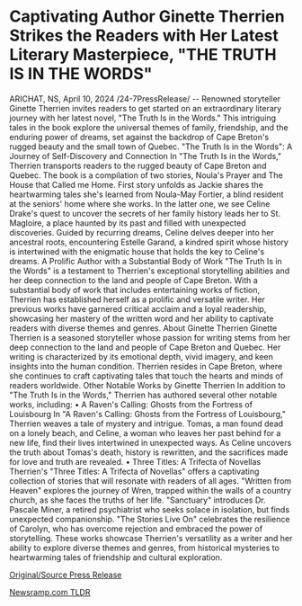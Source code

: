# Captivating Author Ginette Therrien Strikes the Readers with Her Latest Literary Masterpiece, "THE TRUTH IS IN THE WORDS"

ARICHAT, NS, April 10, 2024 /24-7PressRelease/ -- Renowned storyteller Ginette Therrien invites readers to get started on an extraordinary literary journey with her latest novel, "The Truth Is in the Words." This intriguing tales in the book explore the universal themes of family, friendship, and the enduring power of dreams, set against the backdrop of Cape Breton's rugged beauty and the small town of Quebec.  "The Truth Is in the Words": A Journey of Self-Discovery and Connection In "The Truth Is in the Words," Therrien transports readers to the rugged beauty of Cape Breton and Quebec. The book is a compilation of two stories, Noula's Prayer and The House that Called me Home. First story unfolds as Jackie shares the heartwarming tales she's learned from Noula-May Fortier, a blind resident at the seniors' home where she works. In the latter one, we see Celine Drake's quest to uncover the secrets of her family history leads her to St. Magloire, a place haunted by its past and filled with unexpected discoveries. Guided by recurring dreams, Celine delves deeper into her ancestral roots, encountering Estelle Garand, a kindred spirit whose history is intertwined with the enigmatic house that holds the key to Celine's dreams.  A Prolific Author with a Substantial Body of Work "The Truth Is in the Words" is a testament to Therrien's exceptional storytelling abilities and her deep connection to the land and people of Cape Breton. With a substantial body of work that includes entertaining works of fiction, Therrien has established herself as a prolific and versatile writer. Her previous works have garnered critical acclaim and a loyal readership, showcasing her mastery of the written word and her ability to captivate readers with diverse themes and genres.  About Ginette Therrien Ginette Therrien is a seasoned storyteller whose passion for writing stems from her deep connection to the land and people of Cape Breton and Quebec. Her writing is characterized by its emotional depth, vivid imagery, and keen insights into the human condition. Therrien resides in Cape Breton, where she continues to craft captivating tales that touch the hearts and minds of readers worldwide.   Other Notable Works by Ginette Therrien  In addition to "The Truth Is in the Words," Therrien has authored several other notable works, including: •	A Raven's Calling: Ghosts from the Fortress of Louisbourg In "A Raven's Calling: Ghosts from the Fortress of Louisbourg," Therrien weaves a tale of mystery and intrigue. Tomas, a man found dead on a lonely beach, and Celine, a woman who leaves her past behind for a new life, find their lives intertwined in unexpected ways. As Celine uncovers the truth about Tomas's death, history is rewritten, and the sacrifices made for love and truth are revealed. •	Three Titles: A Trifecta of Novellas Therrien's "Three Titles: A Trifecta of Novellas" offers a captivating collection of stories that will resonate with readers of all ages. "Written from Heaven" explores the journey of Wren, trapped within the walls of a country church, as she faces the truths of her life. "Sanctuary" introduces Dr. Pascale Miner, a retired psychiatrist who seeks solace in isolation, but finds unexpected companionship. "The Stories Live On" celebrates the resilience of Carolyn, who has overcome rejection and embraced the power of storytelling.  These works showcase Therrien's versatility as a writer and her ability to explore diverse themes and genres, from historical mysteries to heartwarming tales of friendship and cultural exploration. 

[Original/Source Press Release](https://www.24-7pressrelease.com/press-release/509936/captivating-author-ginette-therrien-strikes-the-readers-with-her-latest-literary-masterpiece-the-truth-is-in-the-words) 

[Newsramp.com TLDR](https://newsramp.com/None) 